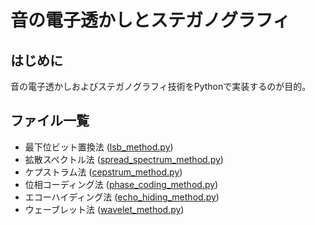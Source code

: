 # 音の電子透かしとステガノグラフィ

## はじめに
音の電子透かしおよびステガノグラフィ技術をPythonで実装するのが目的。

## ファイル一覧
- 最下位ビット置換法 ([lsb_method.py](https://github.com/tam17aki/speech_process_exercise/blob/master/AudioWatermark/lsb_method.py))
- 拡散スペクトル法 ([spread_spectrum_method.py](https://github.com/tam17aki/speech_process_exercise/blob/master/AudioWatermark/spread_spectrum_method.py))
- ケプストラム法 ([cepstrum_method.py](https://github.com/tam17aki/speech_process_exercise/blob/master/AudioWatermark/cepstrum_method.py))
- 位相コーディング法 ([phase_coding_method.py](https://github.com/tam17aki/speech_process_exercise/blob/master/AudioWatermark/phase_coding_method.py))
- エコーハイディング法 ([echo_hiding_method.py](https://github.com/tam17aki/speech_process_exercise/blob/master/AudioWatermark/echo_hiding_method.py))
- ウェーブレット法 ([wavelet_method.py](https://github.com/tam17aki/speech_process_exercise/blob/master/AudioWatermark/wavelet_method.py))
